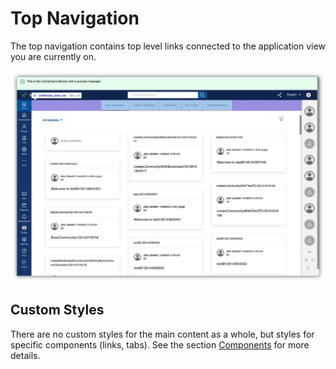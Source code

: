 # Top Navigation

The top navigation contains top level links connected to the application view you are currently on.

![Top Navigation](top-navigation.png "Top Navigation")

## Custom Styles
There are no custom styles for the main content as a whole, but styles for specific components (links, tabs). See the section [Components](../../components/) for more details.